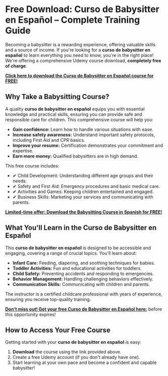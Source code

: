 # Free Download: Curso de Babysitter en Español – Complete Training Guide

Becoming a babysitter is a rewarding experience, offering valuable skills and a source of income. If you're looking for a **curso de babysitter en español** to learn everything you need to know, you're in the right place! We're offering a comprehensive Udemy course download, **completely free of charge**.

[**Click here to download the Curso de Babysitter en Español course for FREE!**](https://udemywork.com/curso-de-babysitter-en-espanol)

## Why Take a Babysitting Course?

A quality **curso de babysitter en español** equips you with essential knowledge and practical skills, ensuring you can provide safe and responsible care for children. This comprehensive course will help you:

*   **Gain confidence:** Learn how to handle various situations with ease.
*   **Increase safety awareness:** Understand important safety protocols, including First Aid and CPR basics.
*   **Improve your resume:** Certification demonstrates your commitment and expertise.
*   **Earn more money:** Qualified babysitters are in high demand.

This free course includes:
*   ✔ Child Development: Understanding different age groups and their needs.
*   ✔ Safety and First Aid: Emergency procedures and basic medical care.
*   ✔ Activities and Games: Keeping children entertained and engaged.
*   ✔ Business Skills: Marketing your services and communicating with parents.

[**Limited-time offer: Download the Babysitting Course in Spanish for FREE!**](https://udemywork.com/curso-de-babysitter-en-espanol)

## What You'll Learn in the Curso de Babysitter en Español

This **curso de babysitter en español** is designed to be accessible and engaging, covering a range of crucial topics. You'll learn about:

*   **Infant Care:** Feeding, diapering, and soothing techniques for babies.
*   **Toddler Activities:** Fun and educational activities for toddlers.
*   **Child Safety:** Preventing accidents and responding to emergencies.
*   **Behavior Management:** Handling challenging behaviors effectively.
*   **Communication Skills:** Communicating with children and parents.

The instructor is a certified childcare professional with years of experience, ensuring you receive top-quality training.

[**Don't miss out! Get your free Curso de Babysitter en Español here:**](https://udemywork.com/curso-de-babysitter-en-espanol) before this opportunity expires!

## How to Access Your Free Course

Getting started with your **curso de babysitter en español** is easy:

1.  **Download** the course using the link provided above.
2.  Create a free Udemy account (if you don't already have one).
3.  Start learning at your own pace and become a confident and capable babysitter!
